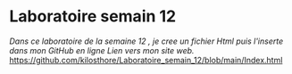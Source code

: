 # Laboratoire semain 12

_Dans ce laboratoire de la semaine 12 , je cree un fichier Html puis l'inserte dans mon GitHub en ligne_
_Lien vers mon site web._
https://github.com/kilosthore/Laboratoire_semain_12/blob/main/Index.html
